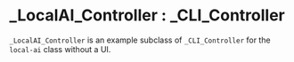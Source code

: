 # _LocalAI_Controller : _CLI_Controller

`_LocalAI_Controller` is an example subclass of `_CLI_Controller` for the `local-ai` class without a UI. 
